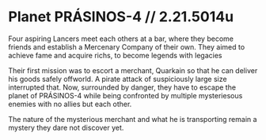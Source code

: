 # Planet PRÁSINOS-4 // 2.21.5014u
Four aspiring Lancers meet each others at a bar, where they become friends and establish a Mercenary Company of their own. They aimed to achieve fame and acquire richs, to become legends with legacies

Their first mission was to escort a merchant, Quarkain so that he can deliver his goods safely offworld. A pirate attack of suspiciously large size interrupted that.
Now, surrounded by danger, they have to escape the planet of PRÁSINOS-4 while being confronted by multiple mysteriesous enemies with no allies but each other. 

The nature of the mysterious merchant and what he is transporting remain a mystery they dare not discover yet.
